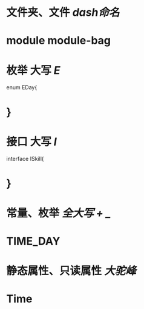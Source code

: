 # 文件夹、文件 *dash命名*
module
module-bag
=========================================================
# 枚举  大写 *E*
enum EDay{

}
=========================================================
# 接口 大写 *I*
interface ISkill{

}
=========================================================
# 常量、枚举 *全大写 + _*
TIME_DAY
=========================================================
# 静态属性、只读属性 *大驼峰*
Time
=========================================================

